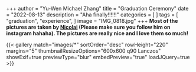 +++
author = "Yu-Wen Michael Zhang"
title = "Graduation Ceremony"
date = "2022-08-13"
description = "Aha finally!!!!!!"
categories = [
]
tags = [
    "graduation",
    "experience",
]
image = "IMG_0818.jpg"
+++
**Most of the pictures are taken by [Nicolai](https://www.instagram.com/nicolaibertol/) (Please make sure you follow him on instagram hahaha). The pictures are really nice and I love them so much!**

{{< gallery match="images/*" sortOrder="desc" rowHeight="220" margins="5" thumbnailResizeOptions="600x600 q90 Lanczos" showExif=true previewType="blur" embedPreview="true" loadJQuery=true >}}

<!-- <center>
    <figure>
        <img src="IMG_4329.JPG" width="40%"/>
        <img src="IMG_4333.JPG" width="40%"/>
        <figcaption>Picture with Nicolai.</figcaption>
    </figure>
</center> -->

<!-- <center>
    <figure>
        <img src="IMG_4323.JPG" width="35%"/>
        <img src="IMG_4318.JPG" width="40%"/>
        <figcaption>Picture with Justin.</figcaption>
    </figure>
</center> -->

<!-- <center>
    <figure>
        <img src="IMG_4325.JPG" width="45%"/>
        <img src="DSC_4824.JPG" width="25%"/>
        <figcaption>Picture with Tian Hui and Justin.</figcaption>
    </figure>
</center> -->

